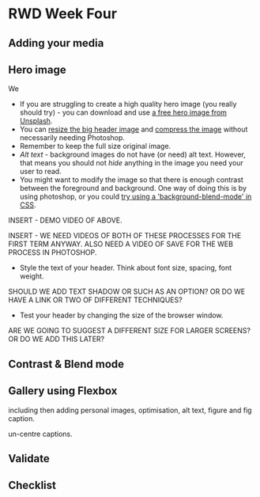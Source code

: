 # RWD Week Four

## Adding your media

## Hero image 

We

- If you are struggling to create a high quality hero image (you really should try) - you can download and use [a free hero image from Unsplash](https://unsplash.com/search/photos/hero-image). 
- You can [resize the big header image](http://www.simpleimageresizer.com/) and [compress the image](https://tinyjpg.com/) without necessarily needing Photoshop.
- Remember to keep the full size original image.
- *Alt text* - background images do not have (or need) alt text. However, that means you should not *hide* anything in the image you need your user to read.
- You might want to modify the image so that there is enough contrast between the foreground and background. One way of doing this is by using photoshop, or you could [try using a 'background-blend-mode' in CSS](https://codepen.io/wilsondmmu/pen/XZrBzd).

INSERT - DEMO VIDEO OF ABOVE.

INSERT - WE NEED VIDEOS OF BOTH OF THESE PROCESSES FOR THE FIRST TERM ANYWAY. ALSO NEED A VIDEO OF SAVE FOR THE WEB PROCESS IN PHOTOSHOP.

- Style the text of your header. Think about font size, spacing, font weight.

SHOULD WE ADD TEXT SHADOW OR SUCH AS AN OPTION? OR DO WE HAVE A LINK OR TWO OF DIFFERENT TECHNIQUES?

- Test your header by changing the size of the browser window.

ARE WE GOING TO SUGGEST A DIFFERENT SIZE FOR LARGER SCREENS? OR DO WE ADD THIS LATER?

## Contrast &amp; Blend mode

## Gallery using Flexbox

including then adding personal images, optimisation, alt text, figure and fig caption.

un-centre captions.

## Validate

## Checklist

